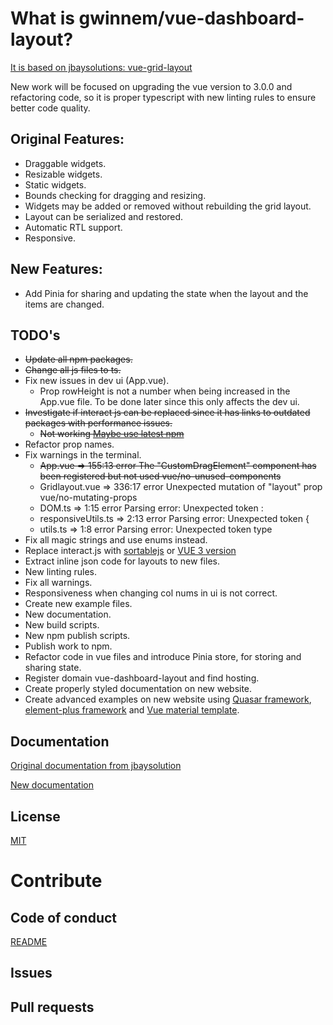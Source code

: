 # What is gwinnem/vue-dashboard-layout?
[It is based on jbaysolutions: vue-grid-layout](https://jbaysolutions.github.io/vue-grid-layout)

New work will be focused on upgrading the vue version to 3.0.0 and refactoring code, so it is proper typescript with new linting rules to ensure better code quality.

## Original Features:
* Draggable widgets.
* Resizable widgets.
* Static widgets.
* Bounds checking for dragging and resizing.
* Widgets may be added or removed without rebuilding the grid layout.
* Layout can be serialized and restored.
* Automatic RTL support.
* Responsive.

## New Features:
* Add Pinia for sharing and updating the state when the layout and the items are changed.

## TODO's
* ~~Update all npm packages.~~
* ~~Change all js files to ts.~~
* Fix new issues in dev ui (App.vue).
    * Prop rowHeight is not a number when being increased in the App.vue file. To be done later since this only affects the dev ui.
* ~~Investigate if interact js can be replaced since it has links to outdated packages with performance issues.~~
    * ~~Not working [Maybe use latest npm](https://www.npmjs.com/package/interactjs)~~
* Refactor prop names.
* Fix warnings in the terminal.
    * ~~App.vue =>  155:13  error  The "CustomDragElement" component has been registered but not used  vue/no-unused-components~~
    * Gridlayout.vue => 336:17  error  Unexpected mutation of "layout" prop  vue/no-mutating-props
    * DOM.ts => 1:15  error  Parsing error: Unexpected token :
    * responsiveUtils.ts => 2:13  error  Parsing error: Unexpected token {
    * utils.ts => 1:8  error  Parsing error: Unexpected token type
* Fix all magic strings and use enums instead.
* Replace interact.js with [sortablejs](https://github.com/SortableJS/Sortable) or [VUE 3 version](https://github.com/SortableJS/vue.draggable.next)
* Extract inline json code for layouts to new files.
* New linting rules.
* Fix all warnings.
* Responsiveness when changing col nums in ui is not correct.
* Create new example files.
* New documentation.
* New build scripts.
* New npm publish scripts.
* Publish work to npm.
* Refactor code in vue files and introduce Pinia store, for storing and sharing state.
* Register domain vue-dashboard-layout and find hosting.
* Create properly styled documentation on new website.
* Create advanced examples on new website using [Quasar framework](https://quasar.dev/), [element-plus framework](https://element-plus.org/en-US/) and [Vue material template](https://www.creative-tim.com/vuematerial).


## Documentation
[Original documentation from jbaysolution](https://jbaysolutions.github.io/vue-grid-layout/guide/)

[New documentation](./docs/TOC.md)


## License
[MIT](./LICENSE.md)



# Contribute


## Code of conduct
[README](./CODE_OF_CONDUCT.md)


## Issues


## Pull requests
